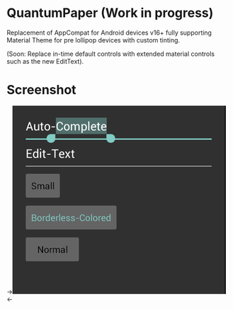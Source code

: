 QuantumPaper (Work in progress)
===============================

Replacement of AppCompat for Android devices v16+ fully supporting Material Theme for pre lollipop
devices with custom tinting.

(Soon: Replace in-time default controls with extended material controls such as the new EditText).

Screenshot
==========
->![Simple](/screenshot/Simple.png)<-